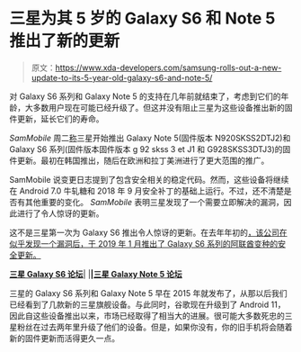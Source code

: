 # 三星为其 5 岁的 Galaxy S6 和 Note 5 推出了新的更新

> 原文：<https://www.xda-developers.com/samsung-rolls-out-a-new-update-to-its-5-year-old-galaxy-s6-and-note-5/>

对 Galaxy S6 系列和 Galaxy Note 5 的支持在几年前就结束了，考虑到它们的年龄，大多数用户现在可能已经升级了。但这并没有阻止三星为这些设备推出新的固件更新，延长它们的寿命。

*SamMobile* 周二[称](https://www.sammobile.com/news/galaxy-note-5-s6-series-surprise-firmware-update/)三星开始推出 Galaxy Note 5(固件版本 N920SKSS2DTJ2)和 Galaxy S6 系列(固件版本固件版本 g 92 skss 3 et J1 和 G928SKSS3DTJ3)的固件更新。最初在韩国推出，随后在欧洲和拉丁美洲进行了更大范围的推广。

SamMobile 说变更日志提到了包含安全相关的稳定代码。然而，这些设备将继续在 Android 7.0 牛轧糖和 2018 年 9 月安全补丁的基础上运行。不过，还不清楚是否有其他重要的变化。 *SamMobile* 表明三星发现了一个需要立即解决的漏洞，因此进行了令人惊讶的更新。

这不是三星第一次为 Galaxy S6 推出令人惊讶的更新。在去年年初的[，该公司在似乎发现一个漏洞后，于 2019 年 1 月推出了 Galaxy S6 系列的阿联酋变种的安全更新。](https://www.xda-developers.com/samsung-galaxy-s6-january-2019-security-update/)

**[三星 Galaxy S6 论坛](https://forum.xda-developers.com/galaxy-s6)**| |**|[三星 Galaxy Note 5 论坛](https://forum.xda-developers.com/note5)**

三星的 Galaxy S6 系列和 Galaxy Note 5 早在 2015 年就发布了，从那以后我们已经看到了几款新的三星旗舰设备。与此同时，谷歌现在升级到了 Android 11，因此自这些设备推出以来，市场已经取得了相当大的进展。很可能大多数死忠的三星粉丝在过去两年里升级了他们的设备。但是，如果你没有，你的旧手机将会随着新的固件更新而活得更久一点。